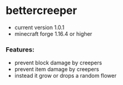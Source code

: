 # bettercreeper
* current version 1.0.1 <br />
* minecraft forge 1.16.4 or higher<br />
### Features:
* prevent block damage by creepers
* prevent item damage by creepers
* instead it grow or drops a random flower
